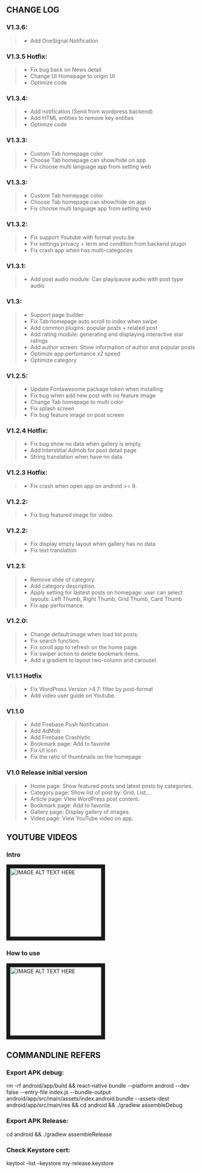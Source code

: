 ## CHANGE LOG

### V1.3.6:
> * Add OneSignal Notification

### V1.3.5 Hotfix:
> * Fix bug back on News detail
> * Change UI Homepage to origin UI
> * Optimize code

### V1.3.4:
> * Add notification (Send from wordpress backend)
> * Add HTML entities to remove key entities
> * Optimize code

### V1.3.3:
> * Custom Tab homepage color
> * Choose Tab homepage can show/hide on app
> * Fix choose multi language app from setting web

### V1.3.3:
> * Custom Tab homepage color
> * Choose Tab homepage can show/hide on app
> * Fix choose multi language app from setting web

### V1.3.2:
> * Fix support Youtube with format youtu.be
> * Fix settings privacy + term and condition from backend plugin
> * Fix crash app when has multi-categories 

### V1.3.1:
> * Add post audio module: Can play/pause audio with post type audio

### V1.3:
> * Support page builder 
> * Fix Tab homepage auto scroll to index when swipe
> * Add common plugins: popular posts + related post
> * Add rating module: generating and displaying interactive star ratings
> * Add author screen: Show information of author and popular posts
> * Optimize app perfomance x2 speed
> * Optimize category

### V1.2.5:
> * Update Fontawesome package token when installing
> * Fix bug when add new post with no feature image
> * Change Tab homepage to multi color
> * Fix splash screen
> * Fix bug feature image on post screen

### V1.2.4 Hotfix:
> * Fix bug show no data when gallery is empty
> * Add Interstitial Admob for post detail page
> * String translation when have no data

### V1.2.3 Hotfix:
> * Fix crash when open app on android >= 9.

### V1.2.2:
> * Fix bug featured image for video.

### V1.2.2:
> * Fix display empty layout when gallery has no data  
> * Fix text translation 

### V1.2.1:
> * Remove slide of category.
> * Add category description.
> * Apply setting for lastest posts on homepage: user can select layouts: Left Thumb, Right Thumb,  Grid Thumb, Card Thumb
> * Fix app performance.

### V1.2.0:
> * Change default image when load list posts.
> * Fix search function.
> * Fix scroll app to refresh on the home page.
> * Fix swiper action to delete bookmark items.
> * Add a gradient to layout two-column and carousel.

### V1.1.1 Hotfix
> * Fix WordPress Version >4.7: filter by post-format
> * Add video user guide on Youtube.

### V1.1.0
> * Add Firebase Push Notification
> * Add AdMob
> * Add Firebase Crashlytic
> * Bookmark page: Add to favorite
> * Fix UI icon
> * Fix the ratio of thumbnails on the homepage

### V1.0 Release initial version
> * Home page: Show featured posts and latest posts by categories. 
> * Category page: Show list of post by: Grid, List,... 
> * Article page: View WordPress post content.
> * Bookmark page: Add to favorite. 
> * Gallery page: Display gallery of images. 
> * Video page: View YouTube video on app.

## YOUTUBE VIDEOS
### Intro
<a href="http://www.youtube.com/watch?feature=player_embedded&v=PxFg-KzySew
" target="_blank"><img src="http://img.youtube.com/vi/PxFg-KzySew/0.jpg" 
alt="IMAGE ALT TEXT HERE" width="240" height="180" border="10" /></a>

### How to use
<a href="http://www.youtube.com/watch?feature=player_embedded&v=lRJBzo2Dvgc
" target="_blank"><img src="http://img.youtube.com/vi/lRJBzo2Dvgc/0.jpg" 
alt="IMAGE ALT TEXT HERE" width="240" height="180" border="10" /></a>

## COMMANDLINE REFERS
### Export APK debug:
rm -rf android/app/build && react-native bundle --platform android --dev false --entry-file index.js --bundle-output android/app/src/main/assets/index.android.bundle --assets-dest android/app/src/main/res && cd android && ./gradlew assembleDebug

### Export APK Release:
cd android && ./gradlew assembleRelease

### Check Keystore cert:
keytool -list -keystore my-release.keystore